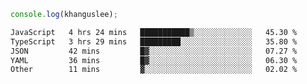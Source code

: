 ```js
console.log(khanguslee);
```

<!--START_SECTION:waka-->

```txt
JavaScript   4 hrs 24 mins   ███████████▒░░░░░░░░░░░░░   45.30 %
TypeScript   3 hrs 29 mins   █████████░░░░░░░░░░░░░░░░   35.80 %
JSON         42 mins         █▓░░░░░░░░░░░░░░░░░░░░░░░   07.27 %
YAML         36 mins         █▓░░░░░░░░░░░░░░░░░░░░░░░   06.30 %
Other        11 mins         ▓░░░░░░░░░░░░░░░░░░░░░░░░   02.02 %
```

<!--END_SECTION:waka-->

<!--
**khanguslee/khanguslee** is a ✨ _special_ ✨ repository because its `README.md` (this file) appears on your GitHub profile.

Here are some ideas to get you started:

- 🔭 I’m currently working on ...
- 🌱 I’m currently learning ...
- 👯 I’m looking to collaborate on ...
- 🤔 I’m looking for help with ...
- 💬 Ask me about ...
- 📫 How to reach me: ...
- 😄 Pronouns: ...
- ⚡ Fun fact: ...
-->
